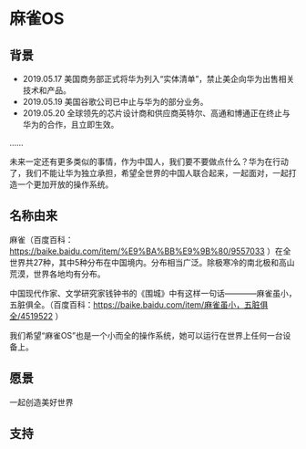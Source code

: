 # 麻雀OS

## 背景
* 2019.05.17  美国商务部正式将华为列入“实体清单”，禁止美企向华为出售相关技术和产品。
* 2019.05.19  美国谷歌公司已中止与华为的部分业务。 
* 2019.05.20  全球领先的芯片设计商和供应商英特尔、高通和博通正在终止与华为的合作，且立即生效。

……

未来一定还有更多类似的事情，作为中国人，我们要不要做点什么？华为在行动了，我们不能让华为独立承担，希望全世界的中国人联合起来，一起面对，一起打造一个更加开放的操作系统。

## 名称由来
麻雀（百度百科：https://baike.baidu.com/item/%E9%BA%BB%E9%9B%80/9557033 ）在全世界共27种，其中5种分布在中国境内。分布相当广泛。除极寒冷的南北极和高山荒漠，世界各地均有分布。

中国现代作家、文学研究家钱钟书的《围城》中有这样一句话————麻雀虽小，五脏俱全。（百度百科：https://baike.baidu.com/item/麻雀虽小，五脏俱全/4519522 ）

我们希望“麻雀OS”也是一个小而全的操作系统，她可以运行在世界上任何一台设备上。

## 愿景
一起创造美好世界

## 支持
